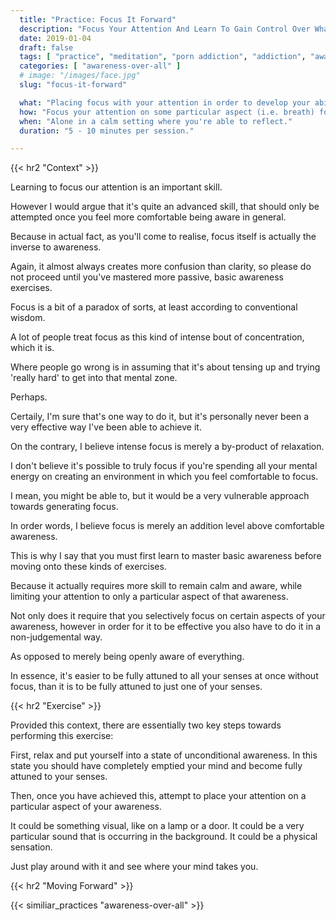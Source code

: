 ```yaml
---
  title: "Practice: Focus It Forward"
  description: "Focus Your Attention And Learn To Gain Control Over What Our Minds Pay Attention To. It Is An Ability Anyone Can Develop Through Practice."
  date: 2019-01-04
  draft: false
  tags: [ "practice", "meditation", "porn addiction", "addiction", "awareness", "awareness exercises", "perspective", "nofap", "neverfap", "neverfap deluxe" ]
  categories: [ "awareness-over-all" ]
  # image: "/images/face.jpg"
  slug: "focus-it-forward"

  what: "Placing focus with your attention in order to develop your ability to focus."
  how: "Focus your attention on some particular aspect (i.e. breath) for the entire duration of the exercise."
  when: "Alone in a calm setting where you're able to reflect."
  duration: "5 - 10 minutes per session."

---
```


<!-- VERY HAPPY WITH THIS -->

{{< hr2 "Context" >}}

Learning to focus our attention is an important skill.

However I would argue that it's quite an advanced skill, that should only be attempted once you feel more comfortable being aware in general.

Because in actual fact, as you'll come to realise, focus itself is actually the inverse to awareness.

Again, it almost always creates more confusion than clarity, so please do not proceed until you've mastered more passive, basic awareness exercises. 

Focus is a bit of a paradox of sorts, at least according to conventional wisdom.

A lot of people treat focus as this kind of intense bout of concentration, which it is.

Where people go wrong is in assuming that it's about tensing up and trying 'really hard' to get into that mental zone.

Perhaps. 

Certaily, I'm sure that's one way to do it, but it's personally never been a very effective way I've been able to achieve it.

On the contrary, I believe intense focus is merely a by-product of relaxation.

I don't believe it's possible to truly focus if you're spending all your mental energy on creating an environment in which you feel comfortable to focus.

I mean, you might be able to, but it would be a very vulnerable approach towards generating focus.

In order words, I believe focus is merely an addition level above comfortable awareness.

This is why I say that you must first learn to master basic awareness before moving onto these kinds of exercises. 

Because it actually requires more skill to remain calm and aware, while limiting your attention to only a particular aspect of that awareness.

Not only does it require that you selectively focus on certain aspects of your awareness, however in order for it to be effective you also have to do it in a non-judgemental way. 

As opposed to merely being openly aware of everything. 

In essence, it's easier to be fully attuned to all your senses at once without focus, than it is to be fully attuned to just one of your senses.


{{< hr2 "Exercise" >}}


Provided this context, there are essentially two key steps towards performing this exercise:

First, relax and put yourself into a state of unconditional awareness. In this state you should have completely emptied your mind and become fully attuned to your senses.

Then, once you have achieved this, attempt to place your attention on a particular aspect of your awareness. 

It could be something visual, like on a lamp or a door. It could be a very particular sound that is occurring in the background. It could be a physical sensation. 

Just play around with it and see where your mind takes you.


{{< hr2 "Moving Forward" >}}

 

{{< similiar_practices "awareness-over-all" >}}


<!-- 
{{< hr2 "Additional Resources" >}}  -->

<!-- maybe link to other  -->

